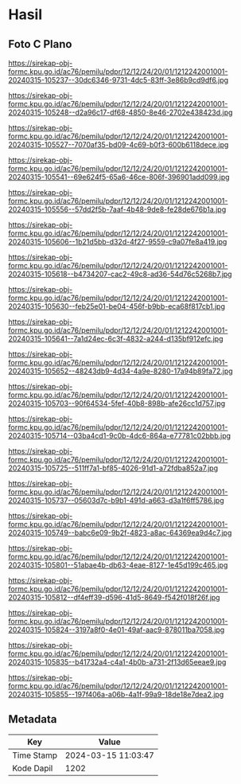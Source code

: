 # Hasil

## Foto C Plano

https://sirekap-obj-formc.kpu.go.id/ac76/pemilu/pdpr/12/12/24/20/01/1212242001001-20240315-105237--30dc6346-9731-4dc5-83ff-3e86b9cd9df6.jpg

https://sirekap-obj-formc.kpu.go.id/ac76/pemilu/pdpr/12/12/24/20/01/1212242001001-20240315-105248--d2a96c17-df68-4850-8e46-2702e438423d.jpg

https://sirekap-obj-formc.kpu.go.id/ac76/pemilu/pdpr/12/12/24/20/01/1212242001001-20240315-105527--7070af35-bd09-4c69-b0f3-600b6118dece.jpg

https://sirekap-obj-formc.kpu.go.id/ac76/pemilu/pdpr/12/12/24/20/01/1212242001001-20240315-105541--69e624f5-65a6-46ce-806f-396901add099.jpg

https://sirekap-obj-formc.kpu.go.id/ac76/pemilu/pdpr/12/12/24/20/01/1212242001001-20240315-105556--57dd2f5b-7aaf-4b48-9de8-fe28de676b1a.jpg

https://sirekap-obj-formc.kpu.go.id/ac76/pemilu/pdpr/12/12/24/20/01/1212242001001-20240315-105606--1b21d5bb-d32d-4f27-9559-c9a07fe8a419.jpg

https://sirekap-obj-formc.kpu.go.id/ac76/pemilu/pdpr/12/12/24/20/01/1212242001001-20240315-105618--b4734207-cac2-49c8-ad36-54d76c5268b7.jpg

https://sirekap-obj-formc.kpu.go.id/ac76/pemilu/pdpr/12/12/24/20/01/1212242001001-20240315-105630--feb25e01-be04-456f-b9bb-eca68f817cb1.jpg

https://sirekap-obj-formc.kpu.go.id/ac76/pemilu/pdpr/12/12/24/20/01/1212242001001-20240315-105641--7a1d24ec-6c3f-4832-a244-d135bf912efc.jpg

https://sirekap-obj-formc.kpu.go.id/ac76/pemilu/pdpr/12/12/24/20/01/1212242001001-20240315-105652--48243db9-4d34-4a9e-8280-17a94b89fa72.jpg

https://sirekap-obj-formc.kpu.go.id/ac76/pemilu/pdpr/12/12/24/20/01/1212242001001-20240315-105703--90f64534-5fef-40b8-898b-afe26cc1d757.jpg

https://sirekap-obj-formc.kpu.go.id/ac76/pemilu/pdpr/12/12/24/20/01/1212242001001-20240315-105714--03ba4cd1-9c0b-4dc6-864a-e77781c02bbb.jpg

https://sirekap-obj-formc.kpu.go.id/ac76/pemilu/pdpr/12/12/24/20/01/1212242001001-20240315-105725--511ff7a1-bf85-4026-91d1-a72fdba852a7.jpg

https://sirekap-obj-formc.kpu.go.id/ac76/pemilu/pdpr/12/12/24/20/01/1212242001001-20240315-105737--05603d7c-b9b1-491d-a663-d3a1f6ff5786.jpg

https://sirekap-obj-formc.kpu.go.id/ac76/pemilu/pdpr/12/12/24/20/01/1212242001001-20240315-105749--babc6e09-9b2f-4823-a8ac-64369ea9d4c7.jpg

https://sirekap-obj-formc.kpu.go.id/ac76/pemilu/pdpr/12/12/24/20/01/1212242001001-20240315-105801--51abae4b-db63-4eae-8127-1e45d199c465.jpg

https://sirekap-obj-formc.kpu.go.id/ac76/pemilu/pdpr/12/12/24/20/01/1212242001001-20240315-105812--df4eff39-d596-41d5-8649-f542f018f26f.jpg

https://sirekap-obj-formc.kpu.go.id/ac76/pemilu/pdpr/12/12/24/20/01/1212242001001-20240315-105824--3197a8f0-4e01-49af-aac9-878011ba7058.jpg

https://sirekap-obj-formc.kpu.go.id/ac76/pemilu/pdpr/12/12/24/20/01/1212242001001-20240315-105835--b41732a4-c4a1-4b0b-a731-2f13d65eeae9.jpg

https://sirekap-obj-formc.kpu.go.id/ac76/pemilu/pdpr/12/12/24/20/01/1212242001001-20240315-105855--197f406a-a06b-4a1f-99a9-18de18e7dea2.jpg


## Metadata

| Key        | Value               |
| ---------- | ------------------- |
| Time Stamp | 2024-03-15 11:03:47 |
| Kode Dapil | 1202                |



